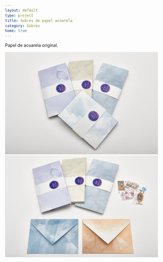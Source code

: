 ```yaml
---
layout: default
type: project
title: Sobres de papel acuarela
category: Sobres
home: true
---
```


Papel de acuarela original.

![](01.jpg)
![](02.jpg)
